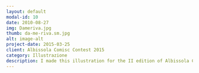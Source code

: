 ```yaml
---
layout: default
modal-id: 10
date: 2010-08-27
img: Dameriva.jpg
thumb: da-me-riva.sm.jpg
alt: image-alt
project-date: 2015-03-25
client: Albissola Comisc Contest 2015
category: Illustrazione
description: I made this illustration for the II edition of Albissola Comics Contest. I took inspiration from the beautiful and touching Fabrizio de Andrè's song "D'a me riva", in which a Genoese sailor has to separate from his girl and his beloved city, Genoa. His objects are the real protagonists of the illustration, because they show the presence-absence oh the sailor, who is sadly thinking about what he has close to his heart. 
---
```

